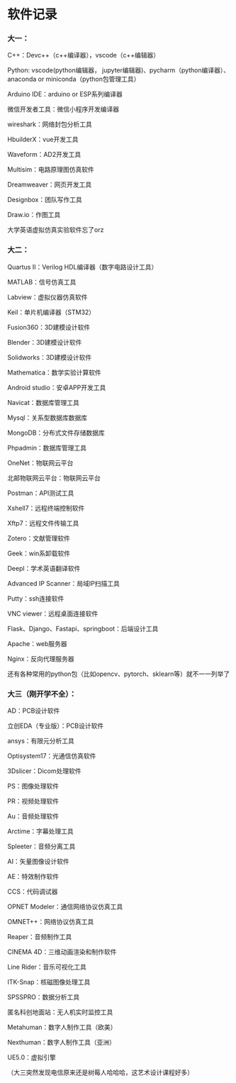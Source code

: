 # 软件记录
### 大一：
C++：Devc++（c++编译器），vscode（c++编辑器）

Python: vscode(python编辑器，
jupyter编辑器)、pycharm（python编译器）、anaconda or miniconda（python包管理工具）

Arduino IDE：arduino or ESP系列编译器

微信开发者工具：微信小程序开发编译器

wireshark：网络封包分析工具

HbuilderX：vue开发工具

Waveform：AD2开发工具

Multisim：电路原理图仿真软件

Dreamweaver：网页开发工具

Designbox：团队写作工具

Draw.io：作图工具

大学英语虚拟仿真实验软件忘了orz

### 大二：
Quartus II：Verilog HDL编译器（数字电路设计工具）

MATLAB：信号仿真工具

Labview：虚拟仪器仿真软件

Keil：单片机编译器（STM32）

Fusion360：3D建模设计软件

Blender：3D建模设计软件

Solidworks：3D建模设计软件

Mathematica：数学实验计算软件

Android studio：安卓APP开发工具

Navicat：数据库管理工具

Mysql：关系型数据库数据库

MongoDB：分布式文件存储数据库

Phpadmin：数据库管理工具

OneNet：物联网云平台

北邮物联网云平台：物联网云平台

Postman：API测试工具

Xshell7：远程终端控制软件

Xftp7：远程文件传输工具

Zotero：文献管理软件

Geek：win系卸载软件

Deepl：学术英语翻译软件

Advanced IP Scanner：局域IP扫描工具

Putty：ssh连接软件

VNC viewer：远程桌面连接软件

Flask、Django、Fastapi、springboot：后端设计工具

Apache：web服务器

Nginx：反向代理服务器

还有各种常用的python包（比如opencv、pytorch、sklearn等）就不一一列举了
### 大三（刚开学不全）：
AD：PCB设计软件

立创EDA（专业版）：PCB设计软件

ansys：有限元分析工具

Optisystem17：光通信仿真软件

3Dslicer：Dicom处理软件

PS：图像处理软件

PR：视频处理软件

Au：音频处理软件

Arctime：字幕处理工具

Spleeter：音频分离工具

AI：矢量图像设计软件

AE：特效制作软件

CCS：代码调试器

OPNET Modeler：通信网络协议仿真工具

OMNET++：网络协议仿真工具

Reaper：音频制作工具

CINEMA 4D：三维动画渲染和制作软件

Line Rider：音乐可视化工具

ITK-Snap：核磁图像处理工具

SPSSPRO：数据分析工具

匿名科创地面站：无人机实时监控工具

Metahuman：数字人制作工具（欧美）

Nexthuman：数字人制作工具（亚洲）

UE5.0：虚拟引擎

（大三突然发现电信原来还是树莓人哈哈哈，这艺术设计课程好多）
